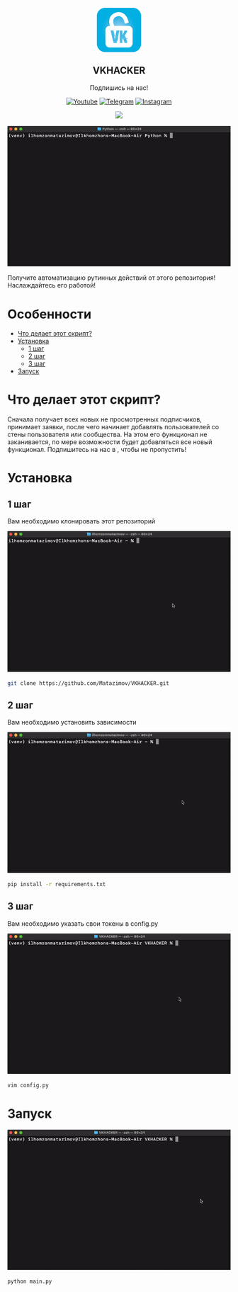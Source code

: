 <p align="center">
  <img width="100px" src="https://github.com/Matazimov/VKHACKER/blob/main/assets/Ikonka-vkhack.png" align="center">
  <h2 align="center">VKHACKER</h2>

  <div align="center">

  <p align="center">Подпишись на нас!</p>

  <a href="">[![Youtube](https://img.shields.io/badge/YouTube-FF0000?style=for-the-badge&logo=youtube&logoColor=white)](https://www.youtube.com/channel/UC1-IbnSQyY7xzC3Troe8MTg)</a>
  <a href="">[![Telegram](https://img.shields.io/badge/Telegram-2CA5E0?style=for-the-badge&logo=telegram&logoColor=white)](https://t.me/matazimov_official)</a>
  <a href="">[![Instagram](https://img.shields.io/badge/Instagram-E4405F?style=for-the-badge&logo=instagram&logoColor=white)](https://www.instagram.com/mr_qpdb)</a>

  </div>
  <div align="center">
    <img src="http://ForTheBadge.com/images/badges/made-with-python.svg">

  </div>
<p>
</p>
<p>
<img src="https://github.com/Matazimov/VKHACKER/blob/main/assets/guide.gif">

Получите автоматизацию рутинных действий от этого репозитория! Наслаждайтесь его работой!
</p>

# Особенности
- [Что делает этот скрипт?](#что-делает-этот-скрипт)
- [Установка](#установка)
  - [1 шаг](#1-шаг)
  - [2 шаг](#2-шаг)
  - [3 шаг](#3-шаг)
- [Запуск](#запуск)


# Что делает этот скрипт?
Сначала получает всех новых не просмотренных подписчиков, принимает заявки, после чего начинает добавлять пользователей со стены пользователя или сообщества. На этом его функционал не заканивается, по мере возможности будет добавляться все новый функционал. Подпишитесь на нас в , чтобы не пропустить!

# Установка
## 1 шаг
Вам необходимо клонировать этот репозиторий

<img src="https://github.com/Matazimov/VKHACKER/blob/main/assets/git_clone.gif">

```bash
git clone https://github.com/Matazimov/VKHACKER.git
```

## 2 шаг
Вам необходимо установить зависимости

<img src="https://github.com/Matazimov/VKHACKER/blob/main/assets/requirements.gif">

```bash
pip install -r requirements.txt
```

## 3 шаг
Вам необходимо указать свои токены в config.py

<img src="https://github.com/Matazimov/VKHACKER/blob/main/assets/to_fill_tokens.gif">

```bash
vim config.py
```

# Запуск
<img src="https://github.com/Matazimov/VKHACKER/blob/main/assets/start.gif">

```bash
python main.py
```

